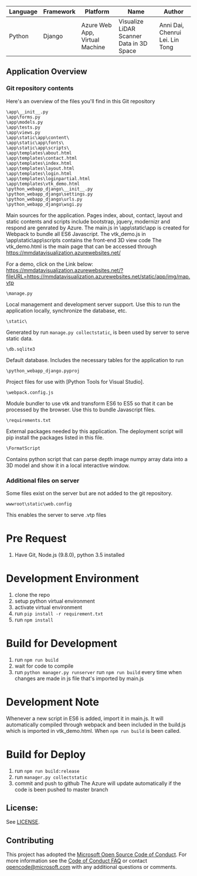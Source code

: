 | Language | Framework | Platform | Name| Author |
| -------- | -------- |--------|--------|--------|
| Python | Django | Azure Web App, Virtual Machine|Visualize LiDAR Scanner Data in 3D Space| Anni Dai, Chenrui Lei. Lin Tong|

## Application Overview

### Git repository contents

Here's an overview of the files you'll find in this Git repository

    \app\__init__.py
    \app\forms.py
    \app\models.py
    \app\tests.py
    \app\views.py
    \app\static\app\content\
    \app\static\app\fonts\
    \app\static\app\scripts\
    \app\templates\about.html
    \app\templates\contact.html
    \app\templates\index.html
    \app\templates\layout.html
    \app\templates\login.html
    \app\templates\loginpartial.html
    \app\templates\vtk_demo.html
    \python_webapp_django\__init__.py
    \python_webapp_django\settings.py
    \python_webapp_django\urls.py
    \python_webapp_django\wsgi.py


Main sources for the application. Pages index, about, contact, layout and static contents and scripts include bootstrap, jquery, modernizr and respond are genrated by Azure.
The main.js in \app\static\app is created for Webpack to bundle all ES6 Javascript.
The vtk_demo.js in \app\static\app\scripts contains the front-end 3D view code
The vtk_demo.html is the main page that can be accessed through https://mmdatavisualization.azurewebsites.net/

For a demo, click on the Link below:
https://mmdatavisualization.azurewebsites.net/?fileURL=https://mmdatavisualization.azurewebsites.net/static/app/img/map.vtp

    \manage.py

Local management and development server support. Use this to run the application locally, synchronize the database, etc.

    \static\

Generated by run `manage.py collectstatic`, is been used by server to serve static data.

    \db.sqlite3

Default database. Includes the necessary tables for the application to run

    \python_webapp_django.pyproj

Project files for use with [Python Tools for Visual Studio].

    \webpack.config.js

Module bundler to use vtk and transform ES6 to ES5 so that it can be processed by the browser. Use this to bundle Javascript files.

    \requirements.txt

External packages needed by this application. The deployment script will pip install the packages listed in this file.

    \FormatScript

Contains python script that can parse depth image numpy array data into a 3D model and show it in a local interactive window.



### Additional files on server

Some files exist on the server but are not added to the git repository.

    wwwroot\static\web.config

This enables the server to serve .vtp files

# Pre Request
1. Have Git, Node.js (9.8.0), python 3.5 installed

# Development Environment
1. clone the repo
1. setup python virtual environment
1. activate virtual environment
1. run `pip install -r requirement.txt`
1. run `npm install`

# Build for Development
1. run `npm run build`
1. wait for code to compile
1. run `python manager.py runserver`
run `npm run build` every time when changes are made in js file that's imported by main.js

# Development Note
Whenever a new script in ES6 is added, import it in main.js. It will automatically compiled through webpack and been 
included in the build.js which is imported in vtk_demo.html. When `npm run build` is been called.

# Build for Deploy
1. run `npm run build:release`
1. run `manager.py collectstatic`
1. commit and push to github
The Azure will update automatically if the code is been pushed to master branch

## License:

See [LICENSE](LICENSE).

## Contributing

This project has adopted the [Microsoft Open Source Code of Conduct](https://opensource.microsoft.com/codeofconduct/). For more information see the [Code of Conduct FAQ](https://opensource.microsoft.com/codeofconduct/faq/) or contact [opencode@microsoft.com](mailto:opencode@microsoft.com) with any additional questions or comments.

